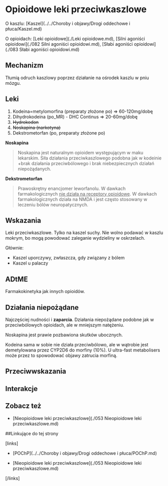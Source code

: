 # Opioidowe leki przeciwkaszlowe

O kaszlu: [Kaszel](../../Choroby i objawy/Drogi oddechowe i płuca/Kaszel.md)

O opioidach: [Leki opioidowe](./Leki opioidowe.md), [Silni agoniści opioidowi](./082 Silni agoniści opioidowi.md), [Słabi agoniści opioidowi](./083 Słabi agoniści opioidowi.md)



## Mechanizm

Tłumią odruch kaszlowy poprzez działanie na ośrodek kaszlu w pniu mózgu.



## Leki

1. Kodeina=metylomorfina (preparaty złożone po) ⇒ 60-120mg/dobę
2. Dihydrokodeina (po_MR) - DHC Continus ⇒ 20-60mg/dobę
3. ~~Hydrokodon~~
4. ~~Noskapina (narkotyna)~~
5. Dekstrometorfan (po, preparaty złożone po)





**Noskapina**

>  Noskapina jest naturalnym opioidem występującym w maku lekarskim. Siła działania przeciwkaszlowego podobna jak w kodeinie +brak działania przeciwbólowego i brak niebezpiecznych działań niepożądanych.



**Dekstrometorfan**

>   Prawoskrętny enancjomer leworfanolu. W dawkach farmakologicznych <u>nie działa na receptory opioidowe</u>. W dawkach farmakologicznych działa na NMDA i jest często stosowany w leczeniu bólów neuropatycznych.



## Wskazania

Leki przeciwkaszlowe. Tylko na kaszel suchy. Nie wolno podawać w kaszlu mokrym, bo mogą powodować zaleganie wydzieliny w oskrzelach.

Głównie: 

-  Kaszel uporczywy, zwłaszcza, gdy związany z bólem
-  Kaszel u palaczy





## ADtME

Farmakokinetyka jak innych opioidów.



## Działania niepożądane

Najczęściej nudności i **zaparcia**. Działania niepożądane podobne jak w przeciwbólowych opioidach, ale w mniejszym natężeniu.

Noskapina jest prawie pozbawiona skutków ubocznych. 

Kodeina sama w sobie nie działa przeciwbólowo, ale w wątrobie jest demetylowana przez CYP2D6 do morfiny (10%). U ultra-fast metabolisers może przez to spowodować objawy zatrucia morfiną.



## Przeciwwskazania





## Interakcje





## Zobacz też

-  [Nieopioidowe leki przeciwkaszlowe](./053 Nieopioidowe leki przeciwkaszlowe.md)



##Linkujące do tej strony

[links]

- [POChP](../../Choroby i objawy/Drogi oddechowe i płuca/POChP.md)

- [Nieopioidowe leki przeciwkaszlowe](./053 Nieopioidowe leki przeciwkaszlowe.md)


[/links]











